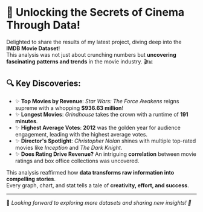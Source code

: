 # 🎥 Unlocking the Secrets of Cinema Through Data!  

Delighted to share the results of my latest project, diving deep into the **IMDB Movie Dataset**!  
This analysis was not just about crunching numbers but **uncovering fascinating patterns and trends** in the movie industry. 🎬📊  

## 🔍 Key Discoveries:
- ✨ **Top Movies by Revenue**: *Star Wars: The Force Awakens* reigns supreme with a whopping **$936.63 million**!  
- ✨ **Longest Movies**: *Grindhouse* takes the crown with a runtime of **191 minutes**.  
- ✨ **Highest Average Votes**: **2012** was the golden year for audience engagement, leading with the highest average votes.  
- ✨ **Director's Spotlight**: *Christopher Nolan* shines with multiple top-rated movies like *Inception* and *The Dark Knight*.  
- ✨ **Does Rating Drive Revenue?** An intriguing **correlation** between movie ratings and box office collections was uncovered.  

This analysis reaffirmed how **data transforms raw information into compelling stories**.  
Every graph, chart, and stat tells a tale of **creativity, effort, and success**.  

---
📌 *Looking forward to exploring more datasets and sharing new insights! 🚀*
